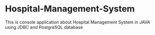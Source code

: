 # Hospital-Management-System
This is console application about Hospital Management System in JAVA using JDBC and PostgreSQL database
